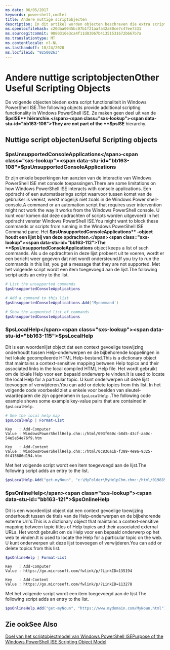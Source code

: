 ```yaml
---
ms.date: 06/05/2017
keywords: powershell,cmdlet
title: Andere nuttige scriptobjecten
description: In dit artikel worden objecten beschreven die extra script functionaliteit bieden in de Windows PowerShell ISE.
ms.openlocfilehash: c20daa0045bc07b1f21aafa42a80ce7c47ee7331
ms.sourcegitcommit: 9080316e3ca4f11d83067b41351531672b667b7a
ms.translationtype: MT
ms.contentlocale: nl-NL
ms.lasthandoff: 10/24/2020
ms.locfileid: "92500263"
---
```

# <a name="other-useful-scripting-objects"></a><span data-ttu-id="bb163-104">Andere nuttige scriptobjecten</span><span class="sxs-lookup"><span data-stu-id="bb163-104">Other Useful Scripting Objects</span></span>

<span data-ttu-id="bb163-105">De volgende objecten bieden extra script functionaliteit in Windows PowerShell ISE.</span><span class="sxs-lookup"><span data-stu-id="bb163-105">The following objects provide additional scripting functionality in Windows PowerShell ISE.</span></span> <span data-ttu-id="bb163-106">Ze maken geen deel uit van de **$psISE** hiërarchie.</span><span class="sxs-lookup"><span data-stu-id="bb163-106">They are not part of the **$psISE** hierarchy.</span></span>

## <a name="useful-scripting-objects"></a><span data-ttu-id="bb163-107">Nuttige script objecten</span><span class="sxs-lookup"><span data-stu-id="bb163-107">Useful Scripting objects</span></span>

### <a name="psunsupportedconsoleapplications"></a><span data-ttu-id="bb163-108">$psUnsupportedConsoleApplications</span><span class="sxs-lookup"><span data-stu-id="bb163-108">$psUnsupportedConsoleApplications</span></span>

<span data-ttu-id="bb163-109">Er zijn enkele beperkingen ten aanzien van de interactie van Windows PowerShell ISE met console toepassingen.</span><span class="sxs-lookup"><span data-stu-id="bb163-109">There are some limitations on how Windows PowerShell ISE interacts with console applications.</span></span> <span data-ttu-id="bb163-110">Een opdracht of een automatiserings script waarvoor tussen komst van de gebruiker is vereist, werkt mogelijk niet zoals in de Windows Power shell-console.</span><span class="sxs-lookup"><span data-stu-id="bb163-110">A command or an automation script that requires user intervention might not work the way it works from the Windows PowerShell console.</span></span> <span data-ttu-id="bb163-111">U kunt voor komen dat deze opdrachten of scripts worden uitgevoerd in het opdracht venster Windows PowerShell ISE.</span><span class="sxs-lookup"><span data-stu-id="bb163-111">You might want to block these commands or scripts from running in the Windows PowerShell ISE Command pane.</span></span> <span data-ttu-id="bb163-112">Het **$psUnsupportedConsoleApplications** -object houdt een lijst bij van deze opdrachten.</span><span class="sxs-lookup"><span data-stu-id="bb163-112">The **$psUnsupportedConsoleApplications** object keeps a list of such commands.</span></span> <span data-ttu-id="bb163-113">Als u de opdrachten in deze lijst probeert uit te voeren, wordt er een bericht weer gegeven dat niet wordt ondersteund.</span><span class="sxs-lookup"><span data-stu-id="bb163-113">If you try to run the commands in this list, you get a message that they are not supported.</span></span> <span data-ttu-id="bb163-114">Met het volgende script wordt een item toegevoegd aan de lijst.</span><span class="sxs-lookup"><span data-stu-id="bb163-114">The following script adds an entry to the list.</span></span>

```powershell
# List the unsupported commands
$psUnsupportedConsoleApplications

# Add a command to this list
$psUnsupportedConsoleApplications.Add('Mycommand')

# Show the augmented list of commands
$psUnsupportedConsoleApplications
```

### <a name="pslocalhelp"></a><span data-ttu-id="bb163-115">$psLocalHelp</span><span class="sxs-lookup"><span data-stu-id="bb163-115">$psLocalHelp</span></span>

<span data-ttu-id="bb163-116">Dit is een woordenlijst object dat een context gevoelige toewijzing onderhoudt tussen Help-onderwerpen en de bijbehorende koppelingen in het lokale gecompileerde HTML Help-bestand.</span><span class="sxs-lookup"><span data-stu-id="bb163-116">This is a dictionary object that maintains a context-sensitive mapping between Help topics and their associated links in the local compiled HTML Help file.</span></span> <span data-ttu-id="bb163-117">Het wordt gebruikt om de lokale Help voor een bepaald onderwerp te vinden.</span><span class="sxs-lookup"><span data-stu-id="bb163-117">It is used to locate the local Help for a particular topic.</span></span> <span data-ttu-id="bb163-118">U kunt onderwerpen uit deze lijst toevoegen of verwijderen.</span><span class="sxs-lookup"><span data-stu-id="bb163-118">You can add or delete topics from this list.</span></span> <span data-ttu-id="bb163-119">In het volgende code voorbeeld ziet u enkele voor beelden van sleutel-waardeparen die zijn opgenomen in `$psLocalHelp` .</span><span class="sxs-lookup"><span data-stu-id="bb163-119">The following code example shows some example key-value pairs that are contained in `$psLocalHelp`.</span></span>

```powershell
# See the local help map
$psLocalHelp | Format-List
```

```Output
Key   : Add-Computer
Value : WindowsPowerShellHelp.chm::/html/093f660c-b8d5-43cf-aa0c-54e5e54e76f9.htm

Key   : Add-Content
Value : WindowsPowerShellHelp.chm::/html/0c836a1b-f389-4e9a-9325-0f415686d194.htm
```

<span data-ttu-id="bb163-120">Met het volgende script wordt een item toegevoegd aan de lijst.</span><span class="sxs-lookup"><span data-stu-id="bb163-120">The following script adds an entry to the list.</span></span>

```powershell
$psLocalHelp.Add("get-myNoun", "c:\MyFolder\MyHelpChm.chm::/html/0198854a-1298-57ae-aa0c-87b5e5a84712.htm")
```

### <a name="psonlinehelp"></a><span data-ttu-id="bb163-121">$psOnlineHelp</span><span class="sxs-lookup"><span data-stu-id="bb163-121">$psOnlineHelp</span></span>

<span data-ttu-id="bb163-122">Dit is een woordenlijst object dat een context gevoelige toewijzing onderhoudt tussen de titels van de Help-onderwerpen en de bijbehorende externe Url's.</span><span class="sxs-lookup"><span data-stu-id="bb163-122">This is a dictionary object that maintains a context-sensitive mapping between topic titles of Help topics and their associated external URLs.</span></span> <span data-ttu-id="bb163-123">Het wordt gebruikt om de Help voor een bepaald onderwerp op het web te vinden.</span><span class="sxs-lookup"><span data-stu-id="bb163-123">It is used to locate the Help for a particular topic on the web.</span></span> <span data-ttu-id="bb163-124">U kunt onderwerpen uit deze lijst toevoegen of verwijderen.</span><span class="sxs-lookup"><span data-stu-id="bb163-124">You can add or delete topics from this list.</span></span>

```powershell
$psOnlineHelp | Format-List
```

```Output
Key   : Add-Computer
Value : https://go.microsoft.com/fwlink/p/?LinkID=135194

Key   : Add-Content
Value : https://go.microsoft.com/fwlink/p/?LinkID=113278
```

<span data-ttu-id="bb163-125">Met het volgende script wordt een item toegevoegd aan de lijst.</span><span class="sxs-lookup"><span data-stu-id="bb163-125">The following script adds an entry to the list.</span></span>

```powershell
$psOnlineHelp.Add("get-myNoun", "https://www.mydomain.com/MyNoun.html")
```

## <a name="see-also"></a><span data-ttu-id="bb163-126">Zie ook</span><span class="sxs-lookup"><span data-stu-id="bb163-126">See Also</span></span>

[<span data-ttu-id="bb163-127">Doel van het scriptobjectmodel van Windows PowerShell ISE</span><span class="sxs-lookup"><span data-stu-id="bb163-127">Purpose of the Windows PowerShell ISE Scripting Object Model</span></span>](../components/ise/object-model/Purpose-of-the-Windows-PowerShell-ISE-Scripting-Object-Model.md)
